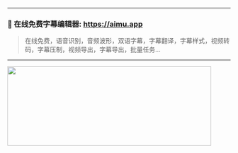 -------------

### 📝  在线免费字幕编辑器: https://aimu.app

> 在线免费，语音识别，音频波形，双语字幕，字幕翻译，字幕样式，视频转码，字幕压制，视频导出，字幕导出，批量任务...

-------------

<img width="460" height="180" src="https://github-readme-stats.vercel.app/api?username=zhw2590582&show_icons=true" />
